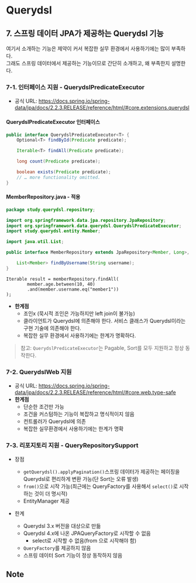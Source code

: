# Querydsl

## 7. 스프링 데이터 JPA가 제공하는 Querydsl 기능

여기서 소개하는 기능은 제약이 커서 복잡한 실무 환경에서 사용하기에는 많이 부족하다.     
그래도 스프링 데이터에서 제공하는 기능이므로 간단히 소개하고, 왜 부족한지 설명한다.

### 7-1. 인터페이스 지원 - QuerydslPredicateExecutor

* 공식 URL: https://docs.spring.io/spring-data/jpa/docs/2.2.3.RELEASE/reference/html/#core.extensions.querydsl

#### QuerydslPredicateExecutor 인터페이스

```java
public interface QuerydslPredicateExecutor<T> {
    Optional<T> findById(Predicate predicate);

    Iterable<T> findAll(Predicate predicate);

    long count(Predicate predicate);

    boolean exists(Predicate predicate);
    // … more functionality omitted.
}
```

#### MemberRepository.java - 적용

```java
package study.querydsl.repository;

import org.springframework.data.jpa.repository.JpaRepository;
import org.springframework.data.querydsl.QuerydslPredicateExecutor;
import study.querydsl.entity.Member;

import java.util.List;

public interface MemberRepository extends JpaRepository<Member, Long>, MemberRepositoryCustom, QuerydslPredicateExecutor<Member> {

    List<Member> findByUsername(String username);
}

```

```
Iterable result = memberRepository.findAll(
        member.age.between(10, 40)
        .and(member.username.eq("member1"))
);
```

* **한계점**
    * 조인x (묵시적 조인은 가능하지만 left join이 불가능)
    * 클라이언트가 Querydsl에 의존해야 한다. 서비스 클래스가 Querydsl이라는 구현 기술에 의존해야 한다.
    * 복잡한 실무 환경에서 사용하기에는 한계가 명확하다.

> 참고: `QuerydslPredicateExecutor`는 Pagable, Sort를 모두 지원하고 정상 동작한다.

### 7-2. QuerydslWeb 지원

* 공식 URL: https://docs.spring.io/spring-data/jpa/docs/2.2.3.RELEASE/reference/html/#core.web.type-safe
* **한계점**
    * 단순한 조건만 가능
    * 조건을 커스텀하는 기능이 복잡하고 명식적이지 않음
    * 컨트롤러가 Querydsl에 의존
    * 복잡한 실무환경에서 사용하기에는 한계가 명확

### 7-3. 리포지토리 지원 - QueryRepositorySupport

* 장점
    * `getQuerydsl().applyPagination()`스프링 데이터가 제공하는 페이징을 Querydsl로 편리하게 변환 가능(단 Sort는 오류 발생)
    * `from()`으로 시작 가능(최근에는 QueryFactory를 사용해서 `select()`로 시작하는 것이 더 명시적)
    * EntityManager 제공

* 한계
    * Querydsl 3.x 버전을 대상으로 만듦
    * Querydsl 4.x에 나온 JPAQueryFactory로 시작할 수 없음
        * select로 시작할 수 없음(from 으로 시작해야 함)
    * `QueryFactory`를 제공하지 않음
    * 스프링 데이터 Sort 기능이 정상 동작하지 않음

## Note